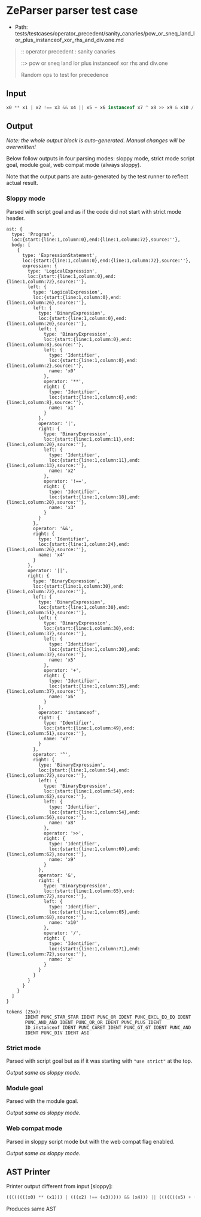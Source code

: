 # ZeParser parser test case

- Path: tests/testcases/operator_precedent/sanity_canaries/pow_or_sneq_land_lor_plus_instanceof_xor_rhs_and_div.one.md

> :: operator precedent : sanity canaries
>
> ::> pow or sneq land lor plus instanceof xor rhs and div.one
>
> Random ops to test for precedence

## Input

`````js
x0 ** x1 | x2 !== x3 && x4 || x5 + x6 instanceof x7 ^ x8 >> x9 & x10 / x
`````

## Output

_Note: the whole output block is auto-generated. Manual changes will be overwritten!_

Below follow outputs in four parsing modes: sloppy mode, strict mode script goal, module goal, web compat mode (always sloppy).

Note that the output parts are auto-generated by the test runner to reflect actual result.

### Sloppy mode

Parsed with script goal and as if the code did not start with strict mode header.

`````
ast: {
  type: 'Program',
  loc:{start:{line:1,column:0},end:{line:1,column:72},source:''},
  body: [
    {
      type: 'ExpressionStatement',
      loc:{start:{line:1,column:0},end:{line:1,column:72},source:''},
      expression: {
        type: 'LogicalExpression',
        loc:{start:{line:1,column:0},end:{line:1,column:72},source:''},
        left: {
          type: 'LogicalExpression',
          loc:{start:{line:1,column:0},end:{line:1,column:26},source:''},
          left: {
            type: 'BinaryExpression',
            loc:{start:{line:1,column:0},end:{line:1,column:20},source:''},
            left: {
              type: 'BinaryExpression',
              loc:{start:{line:1,column:0},end:{line:1,column:8},source:''},
              left: {
                type: 'Identifier',
                loc:{start:{line:1,column:0},end:{line:1,column:2},source:''},
                name: 'x0'
              },
              operator: '**',
              right: {
                type: 'Identifier',
                loc:{start:{line:1,column:6},end:{line:1,column:8},source:''},
                name: 'x1'
              }
            },
            operator: '|',
            right: {
              type: 'BinaryExpression',
              loc:{start:{line:1,column:11},end:{line:1,column:20},source:''},
              left: {
                type: 'Identifier',
                loc:{start:{line:1,column:11},end:{line:1,column:13},source:''},
                name: 'x2'
              },
              operator: '!==',
              right: {
                type: 'Identifier',
                loc:{start:{line:1,column:18},end:{line:1,column:20},source:''},
                name: 'x3'
              }
            }
          },
          operator: '&&',
          right: {
            type: 'Identifier',
            loc:{start:{line:1,column:24},end:{line:1,column:26},source:''},
            name: 'x4'
          }
        },
        operator: '||',
        right: {
          type: 'BinaryExpression',
          loc:{start:{line:1,column:30},end:{line:1,column:72},source:''},
          left: {
            type: 'BinaryExpression',
            loc:{start:{line:1,column:30},end:{line:1,column:51},source:''},
            left: {
              type: 'BinaryExpression',
              loc:{start:{line:1,column:30},end:{line:1,column:37},source:''},
              left: {
                type: 'Identifier',
                loc:{start:{line:1,column:30},end:{line:1,column:32},source:''},
                name: 'x5'
              },
              operator: '+',
              right: {
                type: 'Identifier',
                loc:{start:{line:1,column:35},end:{line:1,column:37},source:''},
                name: 'x6'
              }
            },
            operator: 'instanceof',
            right: {
              type: 'Identifier',
              loc:{start:{line:1,column:49},end:{line:1,column:51},source:''},
              name: 'x7'
            }
          },
          operator: '^',
          right: {
            type: 'BinaryExpression',
            loc:{start:{line:1,column:54},end:{line:1,column:72},source:''},
            left: {
              type: 'BinaryExpression',
              loc:{start:{line:1,column:54},end:{line:1,column:62},source:''},
              left: {
                type: 'Identifier',
                loc:{start:{line:1,column:54},end:{line:1,column:56},source:''},
                name: 'x8'
              },
              operator: '>>',
              right: {
                type: 'Identifier',
                loc:{start:{line:1,column:60},end:{line:1,column:62},source:''},
                name: 'x9'
              }
            },
            operator: '&',
            right: {
              type: 'BinaryExpression',
              loc:{start:{line:1,column:65},end:{line:1,column:72},source:''},
              left: {
                type: 'Identifier',
                loc:{start:{line:1,column:65},end:{line:1,column:68},source:''},
                name: 'x10'
              },
              operator: '/',
              right: {
                type: 'Identifier',
                loc:{start:{line:1,column:71},end:{line:1,column:72},source:''},
                name: 'x'
              }
            }
          }
        }
      }
    }
  ]
}

tokens (25x):
       IDENT PUNC_STAR_STAR IDENT PUNC_OR IDENT PUNC_EXCL_EQ_EQ IDENT
       PUNC_AND_AND IDENT PUNC_OR_OR IDENT PUNC_PLUS IDENT
       ID_instanceof IDENT PUNC_CARET IDENT PUNC_GT_GT IDENT PUNC_AND
       IDENT PUNC_DIV IDENT ASI
`````

### Strict mode

Parsed with script goal but as if it was starting with `"use strict"` at the top.

_Output same as sloppy mode._

### Module goal

Parsed with the module goal.

_Output same as sloppy mode._

### Web compat mode

Parsed in sloppy script mode but with the web compat flag enabled.

_Output same as sloppy mode._

## AST Printer

Printer output different from input [sloppy]:

````js
((((((((x0) ** (x1))) | (((x2) !== (x3))))) && (x4))) || (((((((x5) + (x6))) instanceof (x7))) ^ (((((x8) >> (x9))) & (((x10) / (x))))))));
````

Produces same AST

